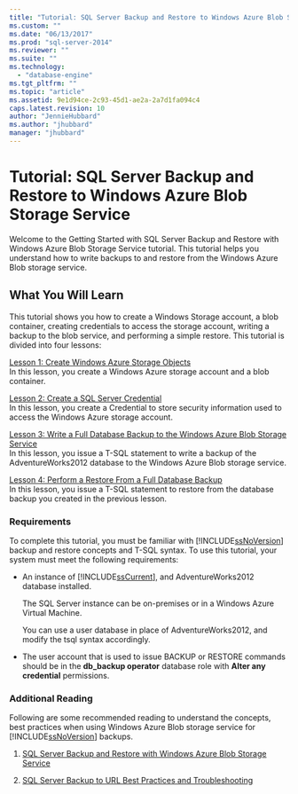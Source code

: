 ```yaml
---
title: "Tutorial: SQL Server Backup and Restore to Windows Azure Blob Storage Service | Microsoft Docs"
ms.custom: ""
ms.date: "06/13/2017"
ms.prod: "sql-server-2014"
ms.reviewer: ""
ms.suite: ""
ms.technology: 
  - "database-engine"
ms.tgt_pltfrm: ""
ms.topic: "article"
ms.assetid: 9e1d94ce-2c93-45d1-ae2a-2a7d1fa094c4
caps.latest.revision: 10
author: "JennieHubbard"
ms.author: "jhubbard"
manager: "jhubbard"
---
```

# Tutorial: SQL Server Backup and Restore to Windows Azure Blob Storage Service
  Welcome to the Getting Started with SQL Server Backup and Restore with Windows Azure Blob Storage Service tutorial. This tutorial helps you understand how to write backups to and restore from the Windows Azure Blob storage service.  
  
## What You Will Learn  
 This tutorial shows you how to create a Windows Storage account, a blob container, creating credentials to access the storage account, writing a backup to the blob service, and performing a simple restore. This tutorial is divided into four lessons:  
  
 [Lesson 1: Create Windows Azure Storage Objects](../../2014/tutorials/lesson-1-create-windows-azure-storage-objects.md)  
 In this lesson, you create a Windows Azure storage account and a blob container.  
  
 [Lesson 2: Create a SQL Server Credential](../../2014/tutorials/lesson-2-create-a-sql-server-credential.md)  
 In this lesson, you create a Credential to store security information used to access the Windows Azure storage account.  
  
 [Lesson 3: Write a Full Database Backup to the Windows Azure Blob Storage Service](../../2014/tutorials/lesson-3-write-a-full-database-backup-to-the-windows-azure-blob-storage-service.md)  
 In this lesson, you issue a T-SQL statement to write a backup of the AdventureWorks2012 database to the Windows Azure Blob storage service.  
  
 [Lesson 4: Perform a Restore From a Full Database Backup](../../2014/tutorials/lesson-4-perform-a-restore-from-a-full-database-backup.md)  
 In this lesson, you issue a T-SQL statement to restore from the database backup you created in the previous lesson.  
  
### Requirements  
 To complete this tutorial, you must be familiar with [!INCLUDE[ssNoVersion](../../includes/ssnoversion-md.md)] backup and restore concepts and T-SQL syntax. To use this tutorial, your system must meet the following requirements:  
  
-   An instance of [!INCLUDE[ssCurrent](../../includes/sscurrent-md.md)], and AdventureWorks2012 database installed.  
  
     The SQL Server instance can be on-premises or in a Windows Azure Virtual Machine.  
  
     You can use a user database in place of AdventureWorks2012, and modify the tsql syntax accordingly.  
  
-   The user account that is used to issue BACKUP or RESTORE commands should be in the **db_backup operator** database role with **Alter any credential** permissions.  
  
### Additional Reading  
 Following are some recommended reading to understand the concepts, best practices when using Windows Azure Blob storage service for [!INCLUDE[ssNoVersion](../../includes/ssnoversion-md.md)] backups.  
  
1.  [SQL Server Backup and Restore with Windows Azure Blob Storage Service](../../2014/database-engine/sql-server-backup-and-restore-with-windows-azure-blob-storage-service.md)  
  
2.  [SQL Server Backup to URL Best Practices and Troubleshooting](../../2014/database-engine/sql-server-backup-to-url-best-practices-and-troubleshooting.md)  
  
  
